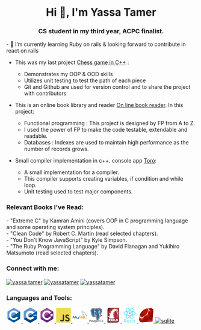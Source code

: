<h1 align="center">Hi 👋, I'm Yassa Tamer</h1>
<h3 align="center">CS student in my third year, ACPC finalist.</h3>
- 🌱 I’m currently learning Ruby on rails & looking forward to contribute in react on rails


- This was my last project [Chess game in C++](https://github.com/Yassa-hue/chess/) : 
  - Demonstrates my OOP & OOD skills
  - Utilizes unit testing to test the path of each piece
  - Git and Github are used for version control and to share the project with contributors



- This is an online book library and reader [On line book reader](https://github.com/Yassa-hue/BookLib). In this project:
  - Functional programming : This project is designed by FP from A to Z. 
  - I used the power of FP to make the code testable, extendable and readable. 
  - Databases : Indexes are used to maintain high performance as the number of records grows.

- Small compiler implementation in c++. console app [Toro](https://github.com/Yassa-hue/toro):
  -  A small implementation for a compiler. 
  -  This compiler supports creating variables, if condition and while loop.
  -  Unit testing used to test major components.


<h3 align="left">Relevant Books I've Read:</h3>
- "Extreme C" by Kamran Amini (covers OOP in C programming language and some operating system principles).<br>
- "Clean Code" by Robert C. Martin (read selected chapters).<br>
- "You Don't Know JavaScript" by Kyle Simpson.<br>
- "The Ruby Programming Language" by David Flanagan and Yukihiro Matsumoto (read selected chapters).<br>


<h3 align="left">Connect with me:</h3>
<p align="left">
<a href="https://linkedin.com/in/yassa-tamer-13492019b/" target="blank"><img align="center" src="https://raw.githubusercontent.com/rahuldkjain/github-profile-readme-generator/master/src/images/icons/Social/linked-in-alt.svg" alt="yassa tamer" height="30" width="40" /></a>
<a href="https://codeforces.com/profile/YassaTamer" target="blank"><img align="center" src="https://raw.githubusercontent.com/rahuldkjain/github-profile-readme-generator/master/src/images/icons/Social/codeforces.svg" alt="yassatamer" height="30" width="40" /></a>
<a href="https://www.leetcode.com/YassaTamer" target="blank"><img align="center" src="https://raw.githubusercontent.com/rahuldkjain/github-profile-readme-generator/master/src/images/icons/Social/leet-code.svg" alt="yassatamer" height="30" width="40" /></a>
</p>

<h3 align="left">Languages and Tools:</h3>
<p align="left"> <a href="https://www.cprogramming.com/" target="_blank" rel="noreferrer"> <img src="https://raw.githubusercontent.com/devicons/devicon/master/icons/c/c-original.svg" alt="c" width="40" height="40"/> </a> <a href="https://www.w3schools.com/cpp/" target="_blank" rel="noreferrer"> <img src="https://raw.githubusercontent.com/devicons/devicon/master/icons/cplusplus/cplusplus-original.svg" alt="cplusplus" width="40" height="40"/> </a> <a href="https://www.w3schools.com/cs/" target="_blank" rel="noreferrer"> <img src="https://raw.githubusercontent.com/devicons/devicon/master/icons/csharp/csharp-original.svg" alt="csharp" width="40" height="40"/> </a> <a href="https://developer.mozilla.org/en-US/docs/Web/JavaScript" target="_blank" rel="noreferrer"> <img src="https://raw.githubusercontent.com/devicons/devicon/master/icons/javascript/javascript-original.svg" alt="javascript" width="40" height="40"/> </a> <a href="https://www.mysql.com/" target="_blank" rel="noreferrer"> <img src="https://raw.githubusercontent.com/devicons/devicon/master/icons/mysql/mysql-original-wordmark.svg" alt="mysql" width="40" height="40"/> </a> <a href="https://www.postgresql.org" target="_blank" rel="noreferrer"> <img src="https://raw.githubusercontent.com/devicons/devicon/master/icons/postgresql/postgresql-original-wordmark.svg" alt="postgresql" width="40" height="40"/> </a> <a href="https://rubyonrails.org" target="_blank" rel="noreferrer"> <img src="https://raw.githubusercontent.com/devicons/devicon/master/icons/rails/rails-original-wordmark.svg" alt="rails" width="40" height="40"/> </a> <a href="https://reactjs.org/" target="_blank" rel="noreferrer"> <img src="https://raw.githubusercontent.com/devicons/devicon/master/icons/react/react-original-wordmark.svg" alt="react" width="40" height="40"/> </a> <a href="https://www.ruby-lang.org/en/" target="_blank" rel="noreferrer"> <img src="https://raw.githubusercontent.com/devicons/devicon/master/icons/ruby/ruby-original.svg" alt="ruby" width="40" height="40"/> </a> <a href="https://www.sqlite.org/" target="_blank" rel="noreferrer"> <img src="https://www.vectorlogo.zone/logos/sqlite/sqlite-icon.svg" alt="sqlite" width="40" height="40"/> </a> </p>



